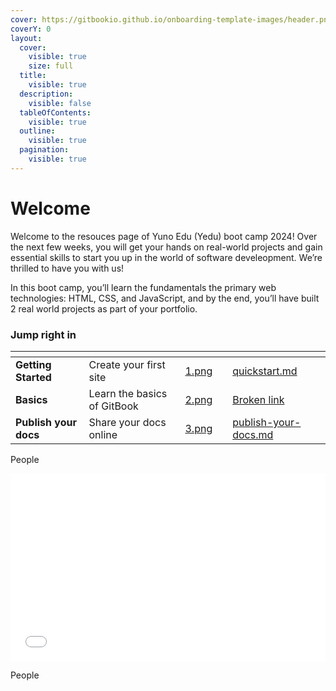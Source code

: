 ```yaml
---
cover: https://gitbookio.github.io/onboarding-template-images/header.png
coverY: 0
layout:
  cover:
    visible: true
    size: full
  title:
    visible: true
  description:
    visible: false
  tableOfContents:
    visible: true
  outline:
    visible: true
  pagination:
    visible: true
---
```


# Welcome

Welcome to the resouces page of Yuno Edu (Yedu) boot camp 2024!
Over the next few weeks, you will get your hands on real-world projects and gain essential skills to start you up in the world of software develeopment. We’re thrilled to have you with us!

In this boot camp, you’ll learn the fundamentals the primary web technologies: HTML, CSS, and JavaScript, and by the end, you’ll have built 2 real world projects as part of your portfolio.

### Jump right in

<table data-view="cards"><thead><tr><th></th><th></th><th data-hidden data-card-cover data-type="files"></th><th data-hidden></th><th data-hidden data-card-target data-type="content-ref"></th></tr></thead><tbody><tr><td><strong>Getting Started</strong></td><td>Create your first site</td><td><a href=".gitbook/assets/1.png">1.png</a></td><td></td><td><a href="getting-started/quickstart.md">quickstart.md</a></td></tr><tr><td><strong>Basics</strong></td><td>Learn the basics of GitBook</td><td><a href=".gitbook/assets/2.png">2.png</a></td><td></td><td><a href="broken-reference">Broken link</a></td></tr><tr><td><strong>Publish your docs</strong></td><td>Share your docs online</td><td><a href=".gitbook/assets/3.png">3.png</a></td><td></td><td><a href="getting-started/publish-your-docs.md">publish-your-docs.md</a></td></tr></tbody></table>

People

<iframe width="100%" height="300" src="//jsfiddle.net/Cross_companion/8xbfsoyp/embedded/js,html,css,result/dark/" allowfullscreen="allowfullscreen" allowpaymentrequest frameborder="0"></iframe>

People
